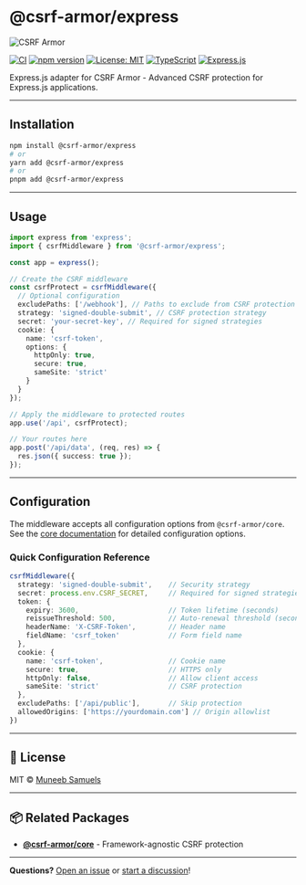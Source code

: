 # @csrf-armor/express

<img src="https://cdn.nebz.dev/csrf-armor/logo.jpeg" alt="CSRF Armor" />

[![CI](https://github.com/muneebs/csrf-armor/workflows/CI/badge.svg)](https://github.com/muneebs/csrf-armor/actions/workflows/ci.yml)
[![npm version](https://badge.fury.io/js/@csrf-armor%2Fexpress.svg)](https://badge.fury.io/js/@csrf-armor%2Fexpress)
[![License: MIT](https://img.shields.io/badge/License-MIT-yellow.svg)](https://opensource.org/licenses/MIT)
[![TypeScript](https://img.shields.io/badge/TypeScript-Ready-blue.svg)](https://www.typescriptlang.org/)
[![Express.js](https://img.shields.io/badge/Express.js-4%2B-black.svg)](https://expressjs.com)

Express.js adapter for CSRF Armor - Advanced CSRF protection for Express.js applications.

---
## Installation

```bash
npm install @csrf-armor/express
# or
yarn add @csrf-armor/express
# or
pnpm add @csrf-armor/express
```
---
## Usage

```typescript
import express from 'express';
import { csrfMiddleware } from '@csrf-armor/express';

const app = express();

// Create the CSRF middleware
const csrfProtect = csrfMiddleware({
  // Optional configuration
  excludePaths: ['/webhook'], // Paths to exclude from CSRF protection
  strategy: 'signed-double-submit', // CSRF protection strategy
  secret: 'your-secret-key', // Required for signed strategies
  cookie: {
    name: 'csrf-token',
    options: {
      httpOnly: true,
      secure: true,
      sameSite: 'strict'
    }
  }
});

// Apply the middleware to protected routes
app.use('/api', csrfProtect);

// Your routes here
app.post('/api/data', (req, res) => {
  res.json({ success: true });
});
```
---
## Configuration

The middleware accepts all configuration options from `@csrf-armor/core`. See the [core documentation](../core) for detailed configuration options.

### Quick Configuration Reference
```typescript
csrfMiddleware({
  strategy: 'signed-double-submit',    // Security strategy
  secret: process.env.CSRF_SECRET,     // Required for signed strategies
  token: {
    expiry: 3600,                      // Token lifetime (seconds)
    reissueThreshold: 500,             // Auto-renewal threshold (seconds)
    headerName: 'X-CSRF-Token',        // Header name
    fieldName: 'csrf_token'            // Form field name
  },
  cookie: {
    name: 'csrf-token',                // Cookie name
    secure: true,                      // HTTPS only
    httpOnly: false,                   // Allow client access
    sameSite: 'strict'                 // CSRF protection
  },
  excludePaths: ['/api/public'],       // Skip protection
  allowedOrigins: ['https://yourdomain.com'] // Origin allowlist
})
```

---

## 📄 License

MIT © [Muneeb Samuels](https://github.com/muneebs)

---

## 📦 Related Packages

- **[@csrf-armor/core](../core)** - Framework-agnostic CSRF protection

---

**Questions?** [Open an issue](https://github.com/muneebs/csrf-armor/issues)
or [start a discussion](https://github.com/muneebs/csrf-armor/discussions)!
